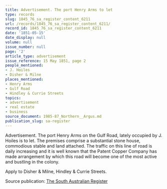 ```yaml
---
title: Advertisement. The port Henry Arms to let
type: records
slug: 1845_76_sa_register_content_6211
url: /records/1845_76_sa_register_content_6211/
record_id: 1845_76_sa_register_content_6211
date: '1851-05-15'
date_display: null
volume: null
issue_number: null
page: '2'
article_type: advertisement
issue_reference: 15 May 1851, page 2
people_mentioned:
- J. Hoiles
- Disher & Milne
places_mentioned:
- Henry Arms
- Gulf Road
- Hindley & Currie Streets
topics:
- advertisement
- real estate
- business
source_document: 1985-87_Northern__Argus.md
publication_slug: sa-register
---
```


Advertisement.  The port Henry Arms on the Gulf Road, lately occupied by J. Hoiles is to let.  The premises comprise a substantial stone house, commodious stable and land attached.  The traffic on this line of road is daily increasing and it is well known that the Patent Copper Company has made arrangement by which this road will become one of the most active and bustling in the colony.

Apply to Disher & Milne, Hindley & Currie Streets.

Source publication: [The South Australian Register](/publications/sa-register/)
